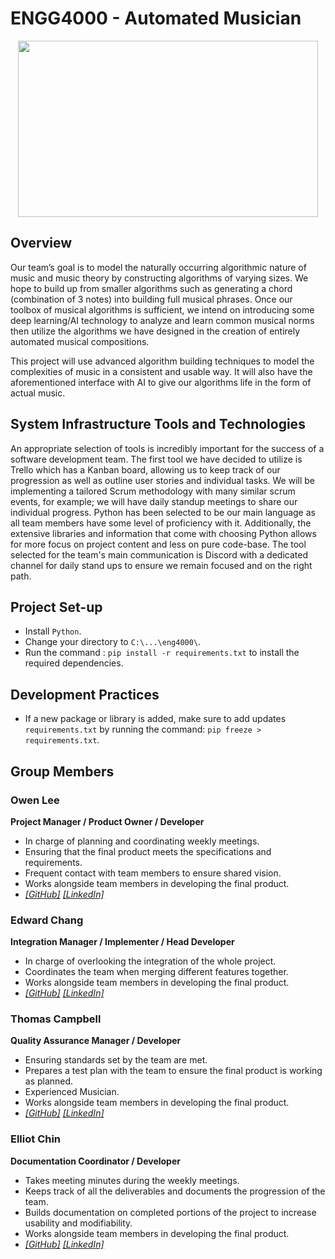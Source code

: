# ENGG4000 - Automated Musician

<p align="center">
    <img src="https://media.giphy.com/media/NU8tcjnPaODTy/giphy.gif" width="480" height="282" />
</p>

## Overview
Our team’s goal is to model the naturally occurring algorithmic nature of music and music theory by constructing algorithms of varying sizes. We hope to build up from smaller algorithms such as generating a chord (combination of 3 notes) into building full musical phrases. Once our toolbox of musical algorithms is sufficient, we intend on introducing some deep learning/AI technology to analyze and learn common musical norms then utilize the algorithms we have designed in the creation of entirely automated musical compositions.

This project will use advanced algorithm building techniques to model the complexities of music in a consistent and usable way. It will also have the aforementioned interface with AI to give our algorithms life in the form of actual music.

## System Infrastructure Tools and Technologies

An appropriate selection of tools is incredibly important for the success of a software development team. The first tool we have decided to utilize is Trello which has a Kanban board, allowing us to keep track of our progression as well as outline user stories and individual tasks. We will be implementing a tailored Scrum methodology with many similar scrum events, for example; we will have daily standup meetings to share our individual progress. Python has been selected to be our main language as all team members have some level of proficiency with it. Additionally, the extensive libraries and information that come with choosing Python allows for more focus on project content and less on pure code-base. The tool selected for the team's main communication is Discord with a dedicated channel for daily stand ups to ensure we remain focused and on the right path.

## Project Set-up
* Install `Python`.
* Change your directory to `C:\...\eng4000\`.
* Run the command : `pip install -r requirements.txt` to install the required dependencies.

## Development Practices
* If a new package or library is added, make sure to add updates `requirements.txt` by running the command: `pip freeze > requirements.txt`.

## Group Members

###   Owen Lee
**Project Manager / Product Owner / Developer**
-   In charge of planning and coordinating weekly meetings.
-   Ensuring that the final product meets the specifications and requirements.
-   Frequent contact with team members to ensure shared vision.
-   Works alongside team members in developing the final product.
- _[[GitHub]](https://github.com/owenlee-dev)_ _[[LinkedIn]](https://www.linkedin.com/in/owen-lee-b3b3a2197/)_
    
###  Edward Chang
  **Integration Manager / Implementer / Head Developer**
- In charge of overlooking the integration of the whole project.
- Coordinates the team when merging different features together.
- Works alongside team members in developing the final product.
-  _[[GitHub]](https://github.com/edwardchang7)_  _[[LinkedIn]](https://www.linkedin.com/in/edward-chang-2134791a4/)_
    
### Thomas Campbell
**Quality Assurance Manager / Developer**
-   Ensuring standards set by the team are met.
-   Prepares a test plan with the team to ensure the final product is working as planned.   
-   Experienced Musician.    
-   Works alongside team members in developing the final product.
- 	 _[[GitHub]](https://github.com/tcampbe6UNB3035)_ _[[LinkedIn]](https://www.linkedin.com/in/thomas-campbell-a6a245184/)_   

### Elliot Chin
**Documentation Coordinator / Developer**
-   Takes meeting minutes during the weekly meetings.
-   Keeps track of all the deliverables and documents the progression of the team.
-   Builds documentation on completed portions of the project to increase usability and modifiability.
-   Works alongside team members in developing the final product.
- _[[GitHub]](https://github.com/Elliot-Chin)_  _[[LinkedIn]](https://www.linkedin.com/in/elliot-chin-90b4311a6/)_
